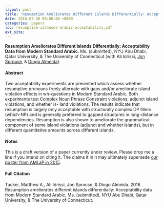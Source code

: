 ```yaml
---
layout: post
title: "Resumption Ameliorates Different Islands Differentially: Acceptability Data from Modern Standard Arabic"
date: 2016-07-30 00:00:00 +0000
categories: papers
loc: resumption-islansds-arabic-acceptability.pdf
ext_site: 
---
```


**Resumption Ameliorates Different Islands Differentially: Acceptability Data from Modern Standard Arabic**. Ms. (submitted), NYU Abu Dhabi, Qatar University, & The University of Connecticut (with Ali Idrissi, [Jon Sprouse](http://www.sprouse.uconn.edu/), & [Diogo Almeida](https://sites.google.com/a/nyu.edu/diogo-almeida/)).

<!---more--->

#### Abstract

Two acceptability experiments are presented which assess whether resumptive pronouns freely alternate with gaps and/or ameliorate island violation effects in wh-questions in Modern Standard Arabic. Both experiments test Complex Noun Phrase Constraint violations, adjunct island violations, and whether is- land violations. The results indicate that resumption is largely only acceptable with structurally complex DP fillers (which-NP) and is generally preferred to gapped structures in long-distance dependencies. Resumption is also shown to ameliorate the grammatical component of some island violations (adjunct and whether islands), but in different quantitative amounts across different islands.

#### Notes

This is a draft version of a paper currently under review. Please drop me a line if you intend on citing it. The claims it in it may ultimately supersede [our poster from AMLaP in 2015](amlap-2015-tucker-idrissi-sprouse-almieda.pdf).


#### Full Citation

Tucker, Matthew A., Ali Idrissi, Jon Sprouse, & Diogo Almeida. 2016. Resumption ameliorates different islands differentially: Acceptability data from Modern Standard Arabic. Ms. (submitted), NYU Abu Dhabi, Qatar University, & The University of Connecticut.